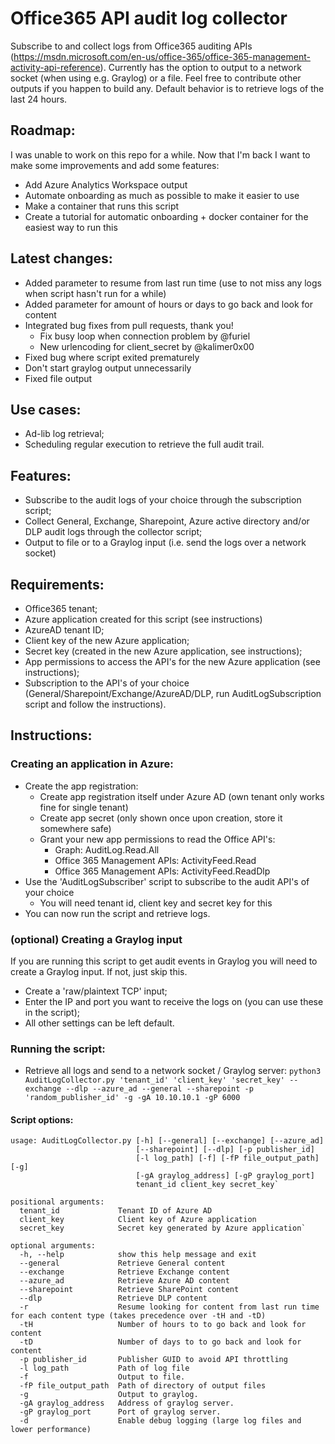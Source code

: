 # Office365 API audit log collector

Subscribe to and collect logs from Office365 auditing APIs (https://msdn.microsoft.com/en-us/office-365/office-365-management-activity-api-reference).
Currently has the option to output to a network socket (when using e.g. Graylog) or a file. 
Feel free to contribute other outputs if you happen to build any. Default behavior is to retrieve logs of the last 24 hours.

## Roadmap:

I was unable to work on this repo for a while. Now that I'm back I want to make some improvements and add some features:
- Add Azure Analytics Workspace output
- Automate onboarding as much as possible to make it easier to use
- Make a container that runs this script
- Create a tutorial for automatic onboarding + docker container for the easiest way to run this

## Latest changes:
- Added parameter to resume from last run time (use to not miss any logs when script hasn't run for a while)
- Added parameter for amount of hours or days to go back and look for content
- Integrated bug fixes from pull requests, thank you!
  - Fix busy loop when connection problem by @furiel
  - New urlencoding for client_secret by @kalimer0x00 
- Fixed bug where script exited prematurely
- Don't start graylog output unnecessarily
- Fixed file output

## Use cases:

- Ad-lib log retrieval;
- Scheduling regular execution to retrieve the full audit trail.

## Features:

- Subscribe to the audit logs of your choice through the subscription script;
- Collect General, Exchange, Sharepoint, Azure active directory and/or DLP audit logs through the collector script;
- Output to file or to a Graylog input (i.e. send the logs over a network socket)

## Requirements:
- Office365 tenant;
- Azure application created for this script (see instructions)
- AzureAD tenant ID;
- Client key of the new Azure application;
- Secret key (created in the new Azure application, see instructions);
- App permissions to access the API's for the new Azure application (see instructions);
- Subscription to the API's of your choice (General/Sharepoint/Exchange/AzureAD/DLP, 
run AuditLogSubscription script and follow the instructions).

## Instructions:

### Creating an application in Azure:
- Create the app registration: 
  - Create app registration itself under Azure AD (own tenant only works fine for single tenant)
  - Create app secret (only shown once upon creation, store it somewhere safe)
  - Grant your new app permissions to read the Office API's: 
      - Graph: AuditLog.Read.All
      - Office 365 Management APIs: ActivityFeed.Read
      - Office 365 Management APIs: ActivityFeed.ReadDlp
- Use the 'AuditLogSubscriber' script to subscribe to the audit API's of your choice
  - You will need tenant id, client key and secret key for this
- You can now run the script and retrieve logs. 


### (optional) Creating a Graylog input

If you are running this script to get audit events in Graylog you will need to create a Graylog input. If not, just skip this.

- Create a 'raw/plaintext TCP' input;
- Enter the IP and port you want to receive the logs on (you can use these in the script);
- All other settings can be left default.


### Running the script:

- Retrieve all logs and send to a network socket / Graylog server:
`python3 AuditLogCollector.py 'tenant_id' 'client_key' 'secret_key' --exchange --dlp --azure_ad --general --sharepoint -p 'random_publisher_id' -g -gA 10.10.10.1 -gP 6000`

#### Script options:
```
usage: AuditLogCollector.py [-h] [--general] [--exchange] [--azure_ad]
                            [--sharepoint] [--dlp] [-p publisher_id]
                            [-l log_path] [-f] [-fP file_output_path] [-g]
                            [-gA graylog_address] [-gP graylog_port]
                            tenant_id client_key secret_key`
                            
positional arguments:
  tenant_id             Tenant ID of Azure AD
  client_key            Client key of Azure application
  secret_key            Secret key generated by Azure application`

optional arguments:
  -h, --help            show this help message and exit
  --general             Retrieve General content
  --exchange            Retrieve Exchange content
  --azure_ad            Retrieve Azure AD content
  --sharepoint          Retrieve SharePoint content
  --dlp                 Retrieve DLP content
  -r                    Resume looking for content from last run time for each content type (takes precedence over -tH and -tD)
  -tH                   Number of hours to to go back and look for content
  -tD                   Number of days to to go back and look for content
  -p publisher_id       Publisher GUID to avoid API throttling
  -l log_path           Path of log file
  -f                    Output to file.
  -fP file_output_path  Path of directory of output files
  -g                    Output to graylog.
  -gA graylog_address   Address of graylog server.
  -gP graylog_port      Port of graylog server.
  -d                    Enable debug logging (large log files and lower performance)
```